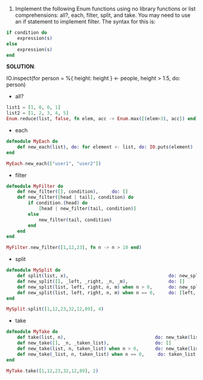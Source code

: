 1. Implement the following Enum functions using no library functions or list comprehensions: all?, each, filter, split, and take. You may need to use an if statement to implement filter. The syntax for this is:
```elixir
if condition do 
    expression(s)
else
    expression(s)
end
```

**SOLUTION**:

IO.inspect(for person = %{ height: height } <- people, height > 1.5, do: person)

- all?

```elixir
list1 = [1, 0, 0, 1]
list2 = [1, 2, 3, 4, 5]
Enum.reduce(list, false, fn elem, acc -> Enum.max([(elem>3), acc]) end)
```

- each
```elixir
defmodule MyEach do
    def new_each(list), do: for element <- list, do: IO.puts(element)
end

MyEach.new_each(["user1", "user2"])
```

- filter
```elixir
defmodule MyFilter do
    def new_filter([], condition),     do: []
    def new_filter([head | tail], condition) do
        if condition.(head) do
            [head | new_filter(tail, condition)]
        else 
            new_filter(tail, condition)
        end
    end
end

MyFilter.new_filter([1,12,23], fn n -> n > 10 end)
```

- split
```elixir
defmodule MySplit do
    def split(list, x),                                     do: new_split(list, [], [], x, x)
    def new_split([], _left, _right, _n, _m),               do: []
    def new_split(list, left, right, n, m) when n > 0,      do: new_split(list, List.insert_at(left, 0, Enum.at(list, n-1)), right, n-1, m)
    def new_split(list, left, right, n, m) when n == 0,     do: [left, right ++ Enum.slice(list, m..length(list))]
end

MySplit.split([1,12,23,32,12,89], 4)
```

- take
```elixir
defmodule MyTake do
    def take(list, n),                                 do: new_take(list, n, [])
    def new_take([], _n, _taken_list),                 do: []
    def new_take(list, n, taken_list) when n > 0,      do: new_take(list, n-1, List.insert_at(taken_list,0, Enum.at(list, n-1)))
    def new_take(_list, n, taken_list) when n == 0,     do: taken_list
end

MyTake.take([1,12,23,32,12,89], 2)
```